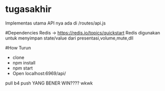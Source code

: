# tugasakhir
Implementas utama API nya ada di /routes/api.js

#Dependencies
Redis -> https://redis.io/topics/quickstart
Redis digunakan untuk menyimpan state/value dari presentasi,volume,mute,dll

#How Turun
* clone
* npm install
* npm start
* Open localhost:6969/api/<API>


pull b4 push
YANG BENER WIN???? wkwk
